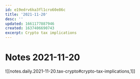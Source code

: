 ```yaml
---
id: e19edrv6ka3fl1cro60e86c
title: '2021-11-20'
desc: ''
updated: 1661177887946
created: 1637406690743
excerpt: Crypto tax implications
---
```

# Notes 2021-11-20

![[notes.daily.2021-11-20.tax-crypto#crypto-tax-implications,1]]